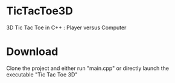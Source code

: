 # TicTacToe3D
3D Tic Tac Toe in C++ : Player versus Computer

# Download

Clone the project and either run "main.cpp" or directly launch the executable "Tic Tac Toe 3D"
